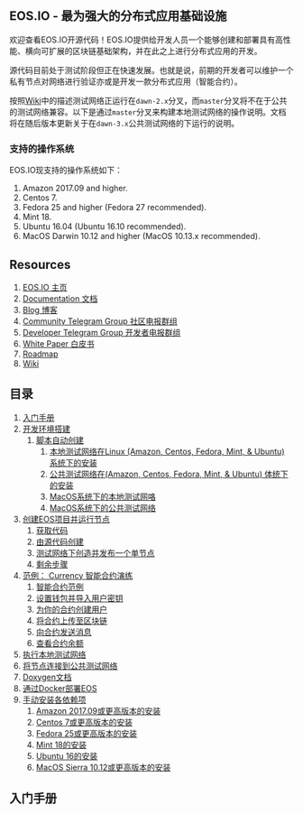 ## EOS.IO - 最为强大的分布式应用基础设施

欢迎查看EOS.IO开源代码！EOS.IO提供给开发人员一个能够创建和部署具有高性能、横向可扩展的区块链基础架构，并在此之上进行分布式应用的开发。

源代码目前处于测试阶段但正在快速发展。也就是说，前期的开发者可以维护一个私有节点对网络进行验证亦或是开发一款分布式应用（智能合约）。

按照[Wiki](https://github.com/EOSIO/eos/wiki/Testnet%3A%20Public)中的描述测试网络正运行在`dawn-2.x`分叉，而`master`分叉将不在于公共的测试网络兼容。以下是通过`master`分叉来构建本地测试网络的操作说明。文档将在随后版本更新关于在`dawn-3.x`公共测试网络的下运行的说明。

### 支持的操作系统

EOS.IO现支持的操作系统如下：

1. Amazon 2017.09 and higher.  
2. Centos 7.  
3. Fedora 25 and higher (Fedora 27 recommended).  
4. Mint 18.  
5. Ubuntu 16.04 (Ubuntu 16.10 recommended).  
6. MacOS Darwin 10.12 and higher (MacOS 10.13.x recommended).  

## Resources

1. [EOS.IO 主页](https://eos.io)
2. [Documentation 文档](https://eosio.github.io/eos/)
3. [Blog 博客](https://steemit.com/@eosio)
4. [Community Telegram Group 社区电报群组](https://t.me/EOSProject)
5. [Developer Telegram Group 开发者电报群组](https://t.me/joinchat/EaEnSUPktgfoI-XPfMYtcQ)
6. [White Paper 白皮书](https://github.com/EOSIO/Documentation/blob/master/TechnicalWhitePaper.md)
7. [Roadmap](https://github.com/EOSIO/Documentation/blob/master/Roadmap.md)
8. [Wiki](https://github.com/EOSIO/eos/wiki)

## 目录

1. [入门手册](#入门手册)
2. [开发环境搭建](#setup)
   1. [脚本自动创建](#autobuild)
      1. [本地测试网络在Linux (Amazon, Centos, Fedora, Mint, & Ubuntu) 系统下的安装](#autoubuntulocal)
      2. [公共测试网络在(Amazon, Centos, Fedora, Mint, & Ubuntu) 体统下的安装](#autoubuntupublic)
      3. [MacOS系统下的本地测试网咯](#automaclocal)
      4. [MacOS系统下的公共测试网络](#automacpublic)
3. [创建EOS项目并运行节点](#runanode)
   1. [获取代码](#getcode)
   2. [由源代码创建](#build)
   3. [测试网络下创造并发布一个单节点](#singlenode)
   4. [剩余步骤](#nextsteps)
4. [范例： Currency 智能合约演练](#smartcontracts)
   1. [智能合约范例](#smartcontractexample)
   2. [设置钱包并导入用户密钥](#walletimport)
   3. [为你的合约创建用户](#createaccounts)
   4. [将合约上传至区块链](#uploadsmartcontract)
   5. [向合约发送消息](#pushamessage)
   6. [查看合约余额](#readingcontract)
5. [执行本地测试网络](#localtestnet)
6. [将节点连接到公共测试网络](#publictestnet)
7. [Doxygen文档](#doxygen)
8. [通过Docker部署EOS](#docker)
9. [手动安装各依赖项](#manualdep)
   1. [Amazon 2017.09或更高版本的安装](#manualdepamazon)
   2. [Centos 7或更高版本的安装](#manualdepcentos)
   3. [Fedora 25或更高版本的安装](#manualdepfedora)
   4. [Mint 18的安装](#manualdepubuntu)
   5. [Ubuntu 16的安装](#manualdepubuntu)
   6. [MacOS Sierra 10.12或更高版本的安装](#manualdepmacos)

## 入门手册